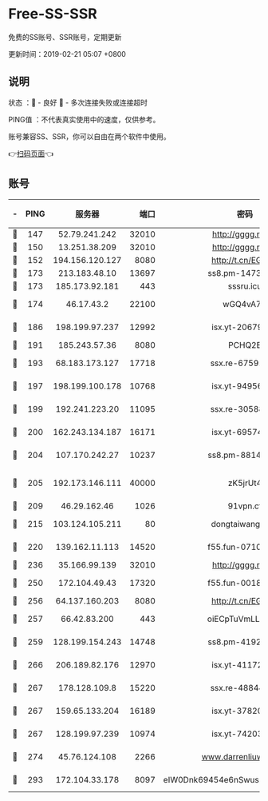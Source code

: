 # Free-SS-SSR

免费的SS账号、SSR账号，定期更新

更新时间：2019-02-21 05:07 +0800

## 说明

状态     ：🙂 - 良好 🙁 - 多次连接失败或连接超时

PING值   ：不代表真实使用中的速度，仅供参考。

账号兼容SS、SSR，你可以自由在两个软件中使用。

👉[扫码页面](https://liesauer.github.io/free-ss-ssr.github.io/)👈

## 账号

|-|PING|服务器|端口|密码|加密方式|区域|
|:----:|:----:|:-----:|-----:|:----:|:----:|:----:|
|🙂|147|52.79.241.242|32010|http://gggg.rocks|chacha20|KR|
|🙂|150|13.251.38.209|32010|http://gggg.rocks|chacha20|SG|
|🙂|152|194.156.120.127|8080|http://t.cn/EGJIyrl|rc4-md5|RU|
|🙂|173|213.183.48.10|13697|ss8.pm-14730262|rc4-md5|RU|
|🙂|173|185.173.92.181|443|sssru.icu|rc4-md5|RU|
|🙂|174|46.17.43.2|22100|wGQ4vA7D|aes-256-gcm|RU|
|🙂|186|198.199.97.237|12992|isx.yt-20679076|aes-256-cfb|US|
|🙂|191|185.243.57.36|8080|PCHQ2E|rc4-md5|US|
|🙂|193|68.183.173.127|17718|ssx.re-67591839|aes-256-cfb|US|
|🙂|197|198.199.100.178|10768|isx.yt-94956112|aes-256-cfb|US|
|🙂|199|192.241.223.20|11095|ssx.re-30588279|aes-256-cfb|US|
|🙂|200|162.243.134.187|16171|isx.yt-69574996|aes-256-cfb|US|
|🙂|204|107.170.242.27|10237|ss8.pm-88140208|aes-256-cfb|US|
|🙂|205|192.173.146.111|40000|zK5jrUt4|chacha20-ietf-poly1305|US|
|🙂|209|46.29.162.46|1026|91vpn.cf|rc4-md5|RU|
|🙂|215|103.124.105.211|80|dongtaiwang.com|aes-256-cfb|US|
|🙂|220|139.162.11.113|14520|f55.fun-07100280|aes-256-cfb|SG|
|🙂|236|35.166.99.139|32010|http://gggg.rocks|chacha20|US|
|🙂|250|172.104.49.43|17320|f55.fun-00182763|aes-256-cfb|SG|
|🙂|256|64.137.160.203|8080|http://t.cn/EGJIyrl|rc4-md5|CA|
|🙂|257|66.42.83.200|443|oiECpTuVmLLxk4Ts|aes-256-cfb|US|
|🙂|259|128.199.154.243|14748|ss8.pm-41926117|aes-256-cfb|SG|
|🙂|266|206.189.82.176|12970|isx.yt-41172883|aes-256-cfb|SG|
|🙂|267|178.128.109.8|15220|ssx.re-48844991|aes-256-cfb|SG|
|🙂|267|159.65.133.204|16189|isx.yt-37820855|aes-256-cfb|SG|
|🙂|267|128.199.97.239|10974|isx.yt-74203101|aes-256-cfb|SG|
|🙂|274|45.76.124.108|2266|www.darrenliuwei.com|aes-256-cfb|AU|
|🙂|293|172.104.33.178|8097|eIW0Dnk69454e6nSwuspv9DmS201tQ0D|aes-256-cfb|SG|
